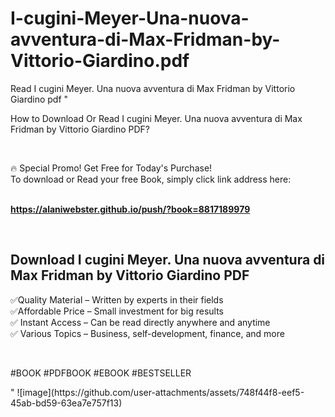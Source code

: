 # I-cugini-Meyer-Una-nuova-avventura-di-Max-Fridman-by-Vittorio-Giardino.pdf
Read I cugini Meyer. Una nuova avventura di Max Fridman by Vittorio Giardino pdf
"<p>How to Download Or Read I cugini Meyer. Una nuova avventura di Max Fridman by Vittorio Giardino PDF?</p>
<p>&nbsp;</p>
<p>&#128293;  Special Promo! Get Free for Today's Purchase!<br />To download or Read your free Book, simply click link address here:&nbsp;<br />&nbsp;</p>
<p><a href=""https://alaniwebster.github.io/push/?book=8817189979""><strong>https://alaniwebster.github.io/push/?book=8817189979</strong></a></p>
<p>&nbsp;</p>
<h2>Download I cugini Meyer. Una nuova avventura di Max Fridman by Vittorio Giardino PDF</h2>
<p>&#x2705;Quality Material &ndash; Written by experts in their fields<br />&#x2705;Affordable Price &ndash; Small investment for big results<br />&#x2705; Instant Access &ndash; Can be read directly anywhere and anytime<br />&#x2705; Various Topics &ndash; Business, self-development, finance, and more</p>
<p>&nbsp;</p>
<p>#BOOK #PDFBOOK #EBOOK #BESTSELLER</p>
"
![image](https://github.com/user-attachments/assets/748f44f8-eef5-45ab-bd59-63ea7e757f13)
